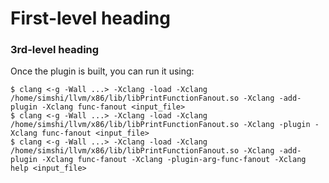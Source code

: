 # First-level heading

### 3rd-level heading

Once the plugin is built, you can run it using:

    $ clang <-g -Wall ...> -Xclang -load -Xclang /home/simshi/llvm/x86/lib/libPrintFunctionFanout.so -Xclang -add-plugin -Xclang func-fanout <input_file>
    $ clang <-g -Wall ...> -Xclang -load -Xclang /home/simshi/llvm/x86/lib/libPrintFunctionFanout.so -Xclang -plugin -Xclang func-fanout <input_file>
    $ clang <-g -Wall ...> -Xclang -load -Xclang /home/simshi/llvm/x86/lib/libPrintFunctionFanout.so -Xclang -add-plugin -Xclang func-fanout -Xclang -plugin-arg-func-fanout -Xclang help <input_file>


